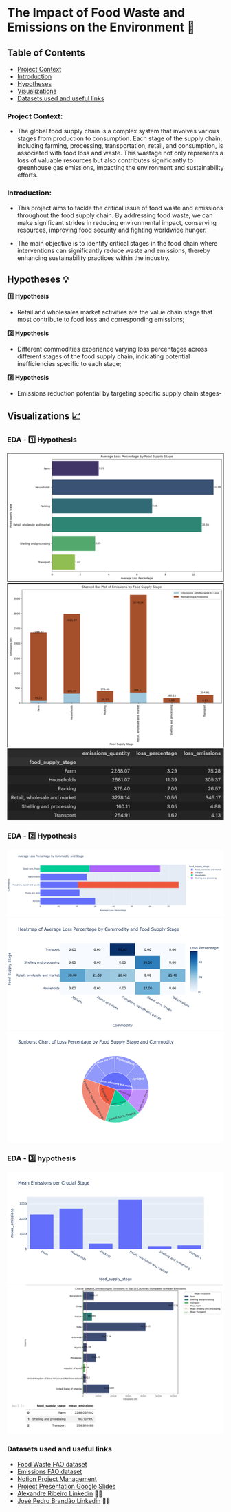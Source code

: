 # The Impact of Food Waste and Emissions on the Environment :herb:

## Table of Contents

- [Project Context](#project-overview)
- [Introduction](#introduction)
- [Hypotheses](#hypotheses)
- [Visualizations](#visualizations)
- [Datasets used and useful links](#datasets-used-and-useful-links)



### Project Context:

- The global food supply chain is a complex system that involves various stages from production to consumption. Each stage of the supply chain, including farming, processing, transportation, retail, and consumption, is associated with food loss and waste. This wastage not only represents a loss of valuable resources but also contributes significantly to greenhouse gas emissions, impacting the environment and sustainability efforts.

### Introduction:

- This project aims to tackle the critical issue of food waste and emissions throughout the food supply chain. By addressing food waste, we can make significant strides in reducing environmental impact, conserving resources, improving food security and fighting worldwide hunger.

- The main objective is to identify critical stages in the food chain where interventions can significantly reduce waste and emissions, thereby enhancing sustainability practices within the industry.


## Hypotheses :bulb:

**1️⃣ Hypothesis**
- Retail and wholesales market activities are the value chain stage that most contribute to food loss and corresponding emissions;

**2️⃣ Hypothesis**
- Different commodities experience varying loss percentages across different stages of the food supply chain, indicating potential inefficiencies specific to each stage;

**3️⃣ Hypothesis**
- Emissions reduction potential by targeting specific supply chain stages-



## Visualizations :chart_with_upwards_trend: 



### **EDA - 1️⃣ Hypothesis**

![Data Visualization](EDA/EDA_visualizations/Countplot1.png)
![Data Visualization](EDA/EDA_visualizations/Stackedplot1.png)
![Data Visualization](EDA/EDA_visualizations/pivottable2.png)



### **EDA - 2️⃣ Hypothesis**

![Data Visualization](EDA/EDA_visualizations/plotyexpress2.png)
![Data Visualization](EDA/EDA_visualizations/heatmap2.png)
![Data Visualization](EDA/EDA_visualizations/Sunburstt2.png)



### **EDA - 3️⃣ hypothesis**

![Data Visualization](EDA/EDA_visualizations/barpllot3.png)
![Data Visualization](EDA/EDA_visualizations/Barplotw:mean3.png)



### Datasets used and useful links 

- [Food Waste FAO dataset](https://www.fao.org/platform-food-loss-waste/flw-data/en/)
- [Emissions FAO dataset](https://www.fao.org/faostat/en/#data/GT)
- [Notion Project Management](https://cactus-burrito-0dd.notion.site/The-Impact-of-Food-Waste-and-Emissions-on-the-Environment-aadb3a283d5743d09389e524ca726f27)
- [Project Presentation Google Slides](https://docs.google.com/presentation/d/19tk_YzKpnB7Ru_O-JEV524FCq9pPl2yMXOzMO9t66sM/edit?usp=sharing)
- [Alexandre Ribeiro Linkedin](https://www.linkedin.com/in/alexandre-ribeiro-264445279/) :man_cook:
- [José Pedro Brandão Linkedin](https://www.linkedin.com/in/jos%C3%A9-pedro-barbosa-brand%C3%A3o-663a172b6/) :man_cook:














































